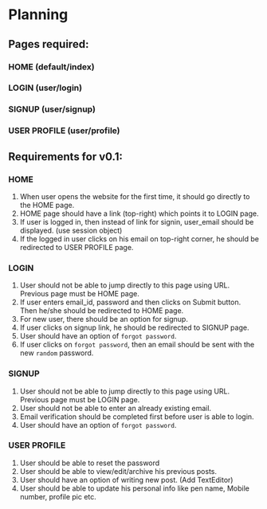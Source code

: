 # Planning

## Pages required:

### HOME (default/index)
### LOGIN (user/login)
### SIGNUP (user/signup)
### USER PROFILE (user/profile)

## Requirements for **v0.1**:

### HOME

1. When user opens the website for the first time, it should go directly to the HOME page.<br />
2. HOME page should have a link (top-right) which points it to LOGIN page.
3. If user is logged in, then instead of link for signin, user_email should be displayed. (use session object)
4. If the logged in user clicks on his email on top-right corner, he should be redirected to USER PROFILE page.

### LOGIN

1. User should not be able to jump directly to this page using URL. Previous page must be HOME page.
2. If user enters email_id, password and then clicks on Submit button. Then he/she should be redirected to HOME page.
3. For new user, there should be an option for signup.
4. If user clicks on signup link, he should be redirected to SIGNUP page.
5. User should have an option of  `forgot password`.
6. If user clicks on `forgot password`, then an email should be sent with the new `random` password.

### SIGNUP

1. User should not be able to jump directly to this page using URL. Previous page must be LOGIN page.
2. User should not be able to enter an already existing email.
3. Email verification should be completed first before user is able to login.
4. User should have an option of  `forgot password`.

### USER PROFILE

1. User should be able to reset the password
2. User should be able to view/edit/archive his previous posts.
3. User should have an option of writing new post. (Add TextEditor)
4. User should be able to update his personal info like pen name, Mobile number, profile pic etc.